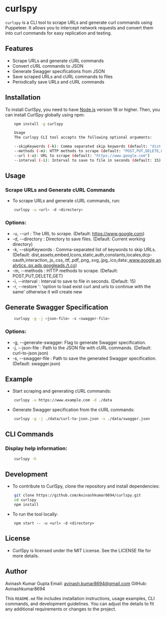 # curlspy

`curlspy` is a CLI tool to scrape URLs and generate curl commands using Puppeteer. It allows you to intercept network requests and convert them into curl commands for easy replication and testing.

## Features

- Scrape URLs and generate cURL commands
- Convert cURL commands to JSON
- Generate Swagger specifications from JSON
- Save scraped URLs and cURL commands to files
- Periodically save URLs and cURL commands

## Installation

To install CurlSpy, you need to have [Node.js](https://nodejs.org/) version 18 or higher. Then, you can install CurlSpy globally using npm:

```bash
    npm install -g curlspy

    Usage
    The curlspy CLI tool accepts the following optional arguments:

    --skipKeywords (-k): Comma separated skip keywords (default: "dist,assets,embed,Icons,static,auth,constants,locales,dcp-oauth,interaction,.js,.css,.ttf,.pdf,.png,.svg,.jpg,.ico,data:,www.google,analytics.,px.ads,googleads,/t.co")
    --methods (-m): HTTP methods to scrape (default: "POST,PUT,DELETE,GET")
    --url (-u): URL to scrape (default: "https://www.google.com")
    --interval (-i): Interval to save to file in seconds (default: 15)
```
## Usage
### Scrape URLs and Generate cURL Commands
- To scrape URLs and generate cURL commands, run:
```bash
    curlspy -u <url> -d <directory>
```
### Options:
- -u, --url <url>: The URL to scrape. (Default: https://www.google.com)
- -d, --directory <directory>: Directory to save files. (Default: Current working directory)
- -k, --skipKeywords <keywords>: Comma-separated list of keywords to skip URLs. (Default: dist,assets,embed,Icons,static,auth,constants,locales,dcp-oauth,interaction,.js,.css,.ttf,.pdf,.png,.svg,.jpg,.ico,data:,www.google,analytics.,px.ads,googleads,/t.co)
- -m, --methods <methods>: HTTP methods to scrape. (Default: POST,PUT,DELETE,GET)
- -i, --interval <interval>: Interval to save to file in seconds. (Default: 15)
- -r, --restore <restore>': 'option to load exist curl and urls to continue with the same' otherwise it will create new

## Generate Swagger Specification

```bash 
    curlspy -g -j <json-file> -s <swagger-file>
```
### Options:
- -g, --generate-swagger: Flag to generate Swagger specification.
- -j, --json-file <file>: Path to the JSON file with cURL commands. (Default: curl-to-json.json)
- -s, --swagger-file <file>: Path to save the generated Swagger specification. (Default: swagger.json)

## Example

- Start scraping and generating cURL commands:
```bash 
    curlspy -u https://www.example.com -d ./data
```

- Generate Swagger specification from the cURL commands:

```bash 
    curlspy -g -j ./data/curl-to-json.json -s ./data/swagger.json
```

## CLI Commands
### Display help information:
```bash
    curlspy -h
```


## Development
- To contribute to CurlSpy, clone the repository and install dependencies:
```bash
    git clone https://github.com/Avinashkumar8694/curlspy.git
    cd curlspy
    npm install
```

- To run the tool locally:
```
    npm start -- -u <url> -d <directory>
```

## License
- CurlSpy is licensed under the MIT License. See the LICENSE file for more details.

## Author
Avinash Kumar Gupta
Email: avinash.kumar8694@gmail.com
GitHub: Avinashkumar8694


This `README.md` file includes installation instructions, usage examples, CLI commands, and development guidelines. You can adjust the details to fit any additional requirements or changes to the project.
